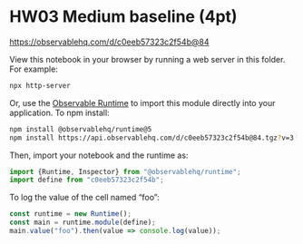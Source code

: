 # HW03 Medium baseline (4pt)

https://observablehq.com/d/c0eeb57323c2f54b@84

View this notebook in your browser by running a web server in this folder. For
example:

~~~sh
npx http-server
~~~

Or, use the [Observable Runtime](https://github.com/observablehq/runtime) to
import this module directly into your application. To npm install:

~~~sh
npm install @observablehq/runtime@5
npm install https://api.observablehq.com/d/c0eeb57323c2f54b@84.tgz?v=3
~~~

Then, import your notebook and the runtime as:

~~~js
import {Runtime, Inspector} from "@observablehq/runtime";
import define from "c0eeb57323c2f54b";
~~~

To log the value of the cell named “foo”:

~~~js
const runtime = new Runtime();
const main = runtime.module(define);
main.value("foo").then(value => console.log(value));
~~~
